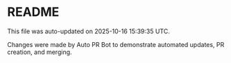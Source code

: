 # README

This file was auto-updated on 2025-10-16 15:39:35 UTC.

Changes were made by Auto PR Bot to demonstrate automated updates, PR creation, and merging.
